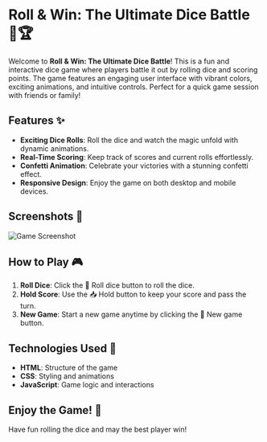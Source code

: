 # Roll & Win: The Ultimate Dice Battle 🎲🏆

Welcome to **Roll & Win: The Ultimate Dice Battle**! This is a fun and interactive dice game where players battle it out by rolling dice and scoring points. The game features an engaging user interface with vibrant colors, exciting animations, and intuitive controls. Perfect for a quick game session with friends or family!

## Features ✨

- **Exciting Dice Rolls**: Roll the dice and watch the magic unfold with dynamic animations.
- **Real-Time Scoring**: Keep track of scores and current rolls effortlessly.
- **Confetti Animation**: Celebrate your victories with a stunning confetti effect.
- **Responsive Design**: Enjoy the game on both desktop and mobile devices.

## Screenshots 📸

![Game Screenshot](https://drive.google.com/uc?id=19MFuq1VpDpgO2PVrCkYjwjQ0iLmLdl41)
<!-- Replace with actual screenshot -->

## How to Play 🎮

1. **Roll Dice**: Click the 🎲 Roll dice button to roll the dice.
2. **Hold Score**: Use the 📥 Hold button to keep your score and pass the turn.
3. **New Game**: Start a new game anytime by clicking the 🔄 New game button.

## Technologies Used 🧩

- **HTML**: Structure of the game
- **CSS**: Styling and animations
- **JavaScript**: Game logic and interactions


## Enjoy the Game! 🎉
Have fun rolling the dice and may the best player win!

